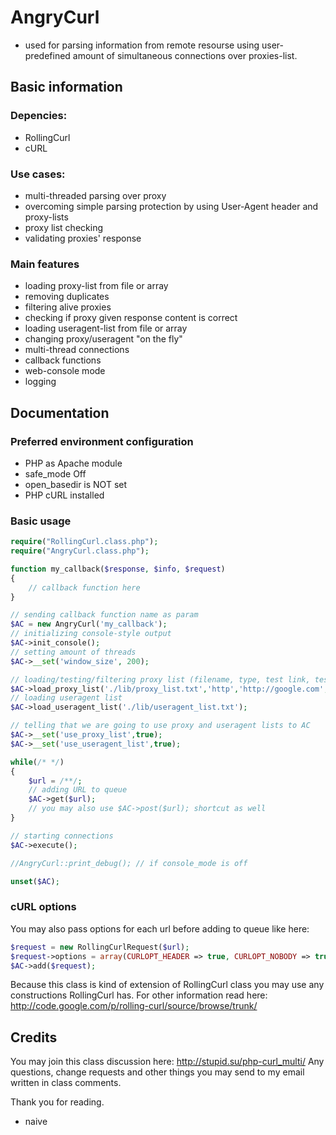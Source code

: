 # AngryCurl
- used for parsing information from remote resourse using user-predefined amount of simultaneous connections over proxies-list.

## Basic information

### Depencies:

* RollingCurl
* cURL
 
### Use cases:

* multi-threaded parsing over proxy
* overcoming simple parsing protection by using User-Agent header and proxy-lists
* proxy list checking
* validating proxies' response
 
### Main features

* loading proxy-list from file or array
* removing duplicates
* filtering alive proxies
* checking if proxy given response content is correct
* loading useragent-list from file or array
* changing proxy/useragent "on the fly"
* multi-thread connections
* callback functions
* web-console mode
* logging

## Documentation

### Preferred environment configuration

* PHP as Apache module
* safe_mode Off
* open_basedir is NOT set
* PHP cURL installed

### Basic usage

```php
require("RollingCurl.class.php");
require("AngryCurl.class.php");

function my_callback($response, $info, $request)
{
    // callback function here
}

// sending callback function name as param
$AC = new AngryCurl('my_callback');
// initializing console-style output
$AC->init_console();
// setting amount of threads
$AC->__set('window_size', 200);

// loading/testing/filtering proxy list (filename, type, test link, test content regexp)
$AC->load_proxy_list('./lib/proxy_list.txt','http','http://google.com','title>G[o]{2}gle');
// loading useragent list
$AC->load_useragent_list('./lib/useragent_list.txt');

// telling that we are going to use proxy and useragent lists to AC
$AC->__set('use_proxy_list',true);
$AC->__set('use_useragent_list',true);

while(/* */)
{
    $url = /**/;
    // adding URL to queue
    $AC->get($url);
    // you may also use $AC->post($url); shortcut as well
}

// starting connections
$AC->execute();

//AngryCurl::print_debug(); // if console_mode is off

unset($AC);
```

### cURL options

You may also pass options for each url before adding to queue like here:
```php
$request = new RollingCurlRequest($url);
$request->options = array(CURLOPT_HEADER => true, CURLOPT_NOBODY => true);
$AC->add($request);
```

Because this class is kind of extension of RollingCurl class you may use any constructions RollingCurl has.
For other information read here:
http://code.google.com/p/rolling-curl/source/browse/trunk/

## Credits
You may join this class discussion here:
http://stupid.su/php-curl_multi/
Any questions, change requests and other things you may send to my email written in class comments.

Thank you for reading.
- naive
